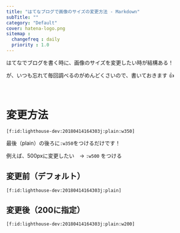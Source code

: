 ```yaml
---
title: "はてなブログで画像のサイズの変更方法 - Markdown"
subTitle: ""
category: "Default"
cover: hatena-logo.png
sitemap :
  changefreq : daily
  priority : 1.0
---
```


はてなでブログを書く時に、画像のサイズを変更したい時が結構ある！

が、いつも忘れて毎回調べるのがめんどくさいので、書いておきます 👍

<br>

# 変更方法

`[f:id:lighthouse-dev:20180414164303j:plain:w350]`

最後（plain）の後ろに`:w350`をつけるだけです！

例えば、500pxに変更したい　→ `:w500` をつける

## 変更前（デフォルト）

`[f:id:lighthouse-dev:20180414164303j:plain]`

## 変更後（200に指定）

`[f:id:lighthouse-dev:20180414164303j:plain:w200]`

